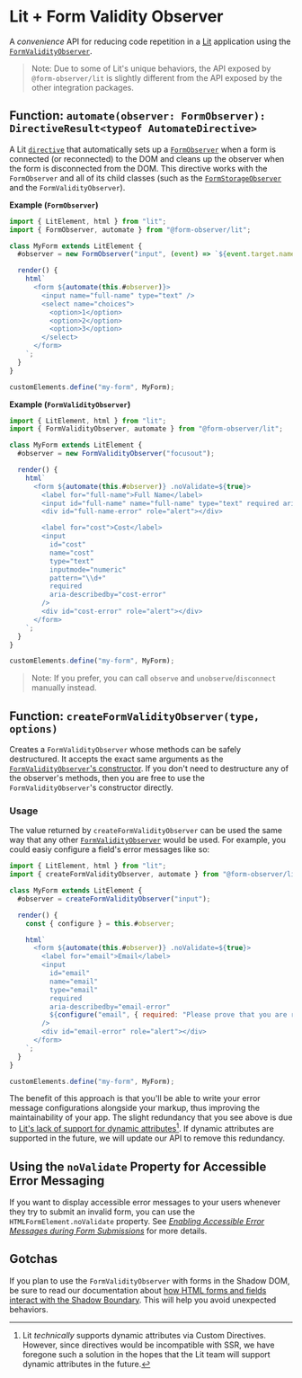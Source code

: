 # Lit + Form Validity Observer

A _convenience_ API for reducing code repetition in a [Lit](https://lit.dev/) application using the [`FormValidityObserver`](../README.md).

> Note: Due to some of Lit's unique behaviors, the API exposed by `@form-observer/lit` is slightly different from the API exposed by the other integration packages.

## Function: `automate(observer: FormObserver): DirectiveResult<typeof AutomateDirective>`

A Lit [`directive`](https://lit.dev/docs/templates/custom-directives/) that automatically sets up a [`FormObserver`](../../form-observer/README.md) when a form is connected (or reconnected) to the DOM and cleans up the observer when the form is disconnected from the DOM. This directive works with the `FormObserver` and all of its child classes (such as the [`FormStorageObserver`](../../form-storage-observer/README.md) and the `FormValidityObserver`).

**Example (`FormObserver`)**

```js
import { LitElement, html } from "lit";
import { FormObserver, automate } from "@form-observer/lit";

class MyForm extends LitElement {
  #observer = new FormObserver("input", (event) => `${event.target.name} was updated`);

  render() {
    html`
      <form ${automate(this.#observer)}>
        <input name="full-name" type="text" />
        <select name="choices">
          <option>1</option>
          <option>2</option>
          <option>3</option>
        </select>
      </form>
    `;
  }
}

customElements.define("my-form", MyForm);
```

**Example (`FormValidityObserver`)**

```js
import { LitElement, html } from "lit";
import { FormValidityObserver, automate } from "@form-observer/lit";

class MyForm extends LitElement {
  #observer = new FormValidityObserver("focusout");

  render() {
    html`
      <form ${automate(this.#observer)} .noValidate=${true}>
        <label for="full-name">Full Name</label>
        <input id="full-name" name="full-name" type="text" required aria-describedby="full-name-error" />
        <div id="full-name-error" role="alert"></div>

        <label for="cost">Cost</label>
        <input
          id="cost"
          name="cost"
          type="text"
          inputmode="numeric"
          pattern="\\d+"
          required
          aria-describedby="cost-error"
        />
        <div id="cost-error" role="alert"></div>
      </form>
    `;
  }
}

customElements.define("my-form", MyForm);
```

> Note: If you prefer, you can call `observe` and `unobserve`/`disconnect` manually instead.

## Function: `createFormValidityObserver(type, options)`

Creates a `FormValidityObserver` whose methods can be safely destructured. It accepts the exact same arguments as the [`FormValidityObserver`'s constructor](../README.md#constructor-formvalidityobservertypes-options). If you don't need to destructure any of the observer's methods, then you are free to use the `FormValidityObserver`'s constructor directly.

### Usage

The value returned by `createFormValidityObserver` can be used the same way that any other [`FormValidityObserver`](../README.md#api) would be used. For example, you could easiy configure a field's error messages like so:

```js
import { LitElement, html } from "lit";
import { createFormValidityObserver, automate } from "@form-observer/lit";

class MyForm extends LitElement {
  #observer = createFormValidityObserver("input");

  render() {
    const { configure } = this.#observer;

    html`
      <form ${automate(this.#observer)} .noValidate=${true}>
        <label for="email">Email</label>
        <input
          id="email"
          name="email"
          type="email"
          required
          aria-describedby="email-error"
          ${configure("email", { required: "Please prove that you are real" })}
        />
        <div id="email-error" role="alert"></div>
      </form>
    `;
  }
}

customElements.define("my-form", MyForm);
```

The benefit of this approach is that you'll be able to write your error message configurations alongside your markup, thus improving the maintainability of your app. The slight redundancy that you see above is due to [Lit's lack of support for dynamic attributes](https://github.com/lit/rfcs/issues/26)[^1]. If dynamic attributes are supported in the future, we will update our API to remove this redundancy.

[^1]: Lit _technically_ supports dynamic attributes via Custom Directives. However, since directives would be incompatible with SSR, we have foregone such a solution in the hopes that the Lit team will support dynamic attributes in the future.

## Using the `noValidate` Property for Accessible Error Messaging

If you want to display accessible error messages to your users whenever they try to submit an invalid form, you can use the `HTMLFormElement.noValidate` property. See [_Enabling Accessible Error Messages during Form Submissions_](../guides.md#enabling-accessible-error-messages-during-form-submissions) for more details.

## Gotchas

If you plan to use the `FormValidityObserver` with forms in the Shadow DOM, be sure to read our documentation about [how HTML forms and fields interact with the Shadow Boundary](../../form-observer/guides.md#be-mindful-of-the-shadow-boundary). This will help you avoid unexpected behaviors.
